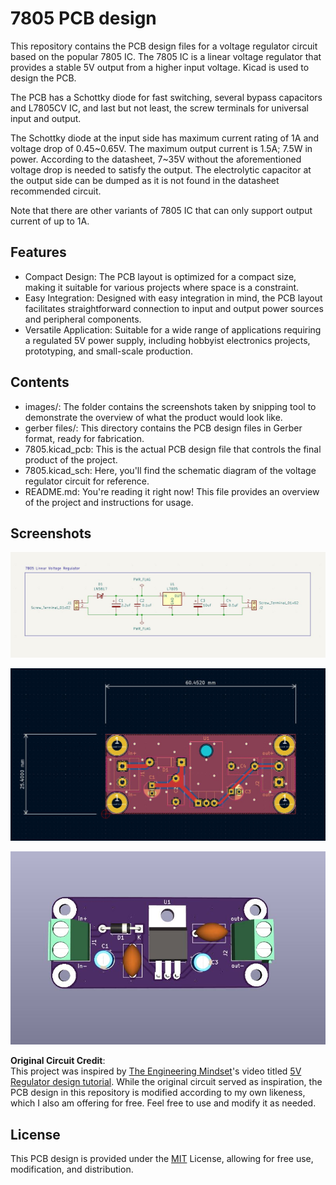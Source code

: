 
# 7805 PCB design

This repository contains the PCB design files for a voltage regulator circuit based on the popular 7805 IC. The 7805 IC is a linear voltage regulator that provides a stable 5V output from a higher input voltage. Kicad is used to design the PCB.

The PCB has a Schottky diode for fast switching, several bypass capacitors and L7805CV IC, and last but not least, the screw terminals for universal input and output. 

The Schottky diode at the input side has maximum current rating of 1A and voltage drop of 0.45\~0.65V. The maximum output current is 1.5A; 7.5W in power. According to the datasheet, 7~35V without the aforementioned voltage drop is needed to satisfy the output. The electrolytic capacitor at the output side can be dumped as it is not found in the datasheet recommended circuit.

Note that there are other variants of 7805 IC that can only support output current of up to 1A.


## Features

- Compact Design: The PCB layout is optimized for a compact size, making it suitable for various projects where space is a constraint.
- Easy Integration: Designed with easy integration in mind, the PCB layout facilitates straightforward connection to input and output power sources and peripheral components.
- Versatile Application: Suitable for a wide range of applications requiring a regulated 5V power supply, including hobbyist electronics projects, prototyping, and small-scale production.


## Contents

- images/: The folder contains the screenshots taken by snipping tool to demonstrate the overview of what the product would look like.
- gerber files/: This directory contains the PCB design files in Gerber format, ready for fabrication.
- 7805.kicad_pcb: This is the actual PCB design file that controls the final product of the project.
- 7805.kicad_sch: Here, you'll find the schematic diagram of the voltage regulator circuit for reference.
- README.md: You're reading it right now! This file provides an overview of the project and instructions for usage.


## Screenshots

![Circuit Design](https://github.com/Pyisoe-Thame/7805_PCB/blob/master/images/7805_SCH.JPG)

![PCB Design](https://github.com/Pyisoe-Thame/7805_PCB/blob/master/images/7805_PCB.JPG)

![3D PCB](https://github.com/Pyisoe-Thame/7805_PCB/blob/master/images/7805_3D.JPG)


**Original Circuit Credit**:  
This project was inspired by [The Engineering Mindset](https://www.youtube.com/@EngineeringMindset)'s video titled [5V Regulator design tutorial](https://www.youtube.com/watch?v=d-j0onzzuNQ). While the original circuit served as inspiration, the PCB design in this repository is modified according to my own likeness, which I also am offering for free. Feel free to use and modify it as needed.


## License

This PCB design is provided under the [MIT](https://choosealicense.com/licenses/mit/) License, allowing for free use, modification, and distribution.